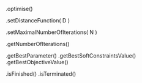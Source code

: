 .optimise()
  
.setDistanceFunction( D )

.setMaximalNumberOfIterations( N )

.getNumberOfIterations()

.getBestParameter()
.getBestSoftConstraintsValue()
.getBestObjectiveValue()

.isFinished()
.isTerminated()
